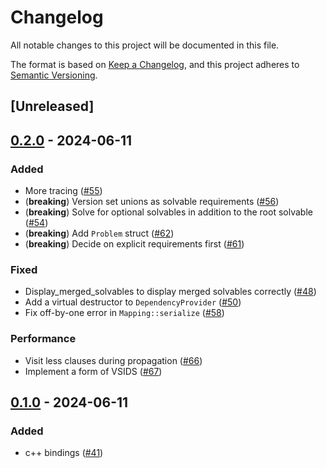 # Changelog
All notable changes to this project will be documented in this file.

The format is based on [Keep a Changelog](https://keepachangelog.com/en/1.0.0/),
and this project adheres to [Semantic Versioning](https://semver.org/spec/v2.0.0.html).

## [Unreleased]

## [0.2.0](https://github.com/mamba-org/resolvo/releases/tag/resolvo_cpp-v0.2.0) - 2024-06-11

### Added
- More tracing ([#55](https://github.com/mamba-org/resolvo/pull/55))
- (**breaking**) Version set unions as solvable requirements ([#56](https://github.com/mamba-org/resolvo/pull/56))
- (**breaking**) Solve for optional solvables in addition to the root solvable ([#54](https://github.com/mamba-org/resolvo/pull/54))
- (**breaking**) Add `Problem` struct ([#62](https://github.com/mamba-org/resolvo/pull/62))
- (**breaking**) Decide on explicit requirements first ([#61](https://github.com/mamba-org/resolvo/pull/61))

### Fixed
- Display_merged_solvables to display merged solvables correctly ([#48](https://github.com/mamba-org/resolvo/pull/48))
- Add a virtual destructor to `DependencyProvider` ([#50](https://github.com/mamba-org/resolvo/pull/50))
- Fix off-by-one error in `Mapping::serialize` ([#58](https://github.com/mamba-org/resolvo/pull/58))

### Performance
* Visit less clauses during propagation ([#66](https://github.com/mamba-org/resolvo/pull/66))
* Implement a form of VSIDS ([#67](https://github.com/mamba-org/resolvo/pull/67))

## [0.1.0](https://github.com/mamba-org/resolvo/releases/tag/resolvo_cpp-v0.1.0) - 2024-06-11

### Added
- c++ bindings ([#41](https://github.com/mamba-org/resolvo/pull/41))
